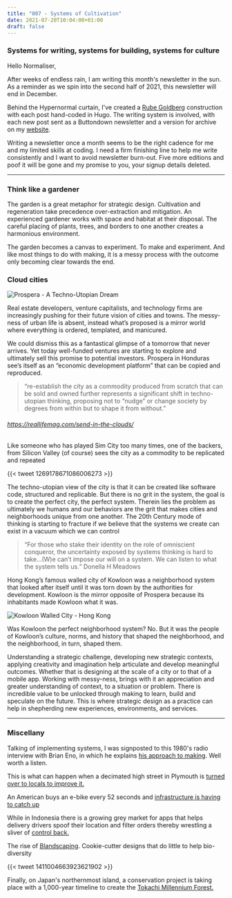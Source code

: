 ```yaml
---
title: "007 - Systems of Cultivation"
date: 2021-07-20T10:04:00+01:00
draft: false
---
```


### Systems for writing, systems for building, systems for culture

Hello Normaliser,

After weeks of endless rain, I am writing this month's newsletter in the sun. As a reminder as we spin into the second half of 2021, this newsletter will end in December. 

Behind the Hypernormal curtain, I've created a [Rube Goldberg](https://www.youtube.com/watch?v=qybUFnY7Y8w) construction with each post hand-coded in Hugo. The writing system is involved, with each new post sent as a Buttondown newsletter and a version for archive on my [website](https://www.strategyxdesign.co.uk/hypernormal/). 

Writing a newsletter once a month seems to be the right cadence for me and my limited skills at coding. I need a firm finishing line to help me write consistently and I want to avoid newsletter burn-out. Five more editions and poof it will be gone and my promise to you, your signup details deleted.      
- - - 
### Think like a gardener

The garden is a great metaphor for strategic design. Cultivation and regeneration take precedence over-extraction and mitigation. An experienced gardener works with space and habitat at their disposal. The careful placing of plants, trees, and borders to one another creates a harmonious environment.

The garden becomes a canvas to experiment. To make and experiment. And like most things to do with making, it is a messy process with the outcome only becoming clear towards the end.

### Cloud cities

![Prospera - A Techno-Utopian Dream](https://reallifemag.com/wp-content/uploads/2021/06/ffb82f5f-5495-46a6-ac11-a9252ef549d8_1631x908-1024x570.png)

Real estate developers, venture capitalists, and technology firms are increasingly pushing for their future vision of cities and towns. The messy-ness of urban life is absent, instead what’s proposed is a mirror world where everything is ordered, templated, and manicured. 

We could dismiss this as a fantastical glimpse of a tomorrow that never arrives. Yet today well-funded ventures are starting to explore and ultimately sell this promise to potential investors. Prospera in Honduras see’s itself as an “economic development platform” that can be copied and reproduced. 

>“re-establish the city as a commodity produced from scratch that can be sold and owned further represents a significant shift in techno-utopian thinking, proposing not to “nudge” or change society by degrees from within but to shape it from without.” 
###### https://reallifemag.com/send-in-the-clouds/

Like someone who has played Sim City too many times, one of the backers, from Silicon Valley (of course) sees the city as a commodity to be replicated and repeated  

{{< tweet 1269178671086006273 >}}

The techno-utopian view of the city is that it can be created like software code, structured and replicable. But there is no grit in the system, the goal is to create the perfect city, the perfect system. Therein lies the problem as ultimately we humans and our behaviors are the grit that makes cities and neighborhoods unique from one another. The 20th Century mode of thinking is starting to fracture if we believe that the systems we create can exist in a vacuum which we can control

>“For those who stake their identity on the role of omniscient conqueror, the uncertainty exposed by systems thinking is hard to take…(W)e can’t impose our will on a system. We can listen to what the system tells us.“ Donella H Meadows


Hong Kong’s famous walled city of Kowloon was a neighborhood system that looked after itself until it was torn down by the authorities for development. Kowloon is the mirror opposite of Prospera because its inhabitants made Kowloon what it was. 

![Kowloon Walled City - Hong Kong](/img/kowloon.jpg)

Was Kowloon the perfect neighborhood system? No. But it was the people of Kowloon’s culture, norms, and history that shaped the neighborhood, and the neighborhood, in turn, shaped them. 

Understanding a strategic challenge, developing new strategic contexts, applying creativity and imagination help articulate and develop meaningful outcomes. Whether that is designing at the scale of a city or to that of a mobile app. Working with messy-ness, brings with it an appreciation and greater understanding of context, to a situation or problem. There is incredible value to be unlocked through making to learn, build and speculate on the future. This is where strategic design as a practice can help in shepherding new experiences, environments, and services.

- - - - 

### Miscellany

Talking of implementing systems, I was signposted to this 1980's radio interview with Brian Eno, in which he explains [his approach to making](https://archive.org/details/BrianEno/BrianEnoOTGR2.472.wav). Well worth a listen. 

This is what can happen when a decimated high street in Plymouth is [turned over to locals to improve it.](https://www.newlocal.org.uk/articles/re-occupying-union-street/) 

An American buys an e-bike every 52 seconds and [infrastructure is having to catch up]( https://usa.streetsblog.org/2021/07/01/an-american-buys-an-e-bike-once-every-52-seconds/)

While in Indonesia there is a growing grey market for apps that helps delivery drivers spoof their location and filter orders thereby wrestling a sliver of [control back.](https://www.vice.com/en/article/7kvpng/delivery-drivers-are-using-grey-market-apps-to-make-their-jobs-suck-less)

The rise of [Blandscaping](https://www.fastcompany.com/90651769/the-rise-of-blandscaping-and-why-not-all-green-space-is-created-equal). Cookie-cutter designs that do little to help bio-diversity  

{{< tweet 1411004663923621902 >}}

Finally, on Japan's northernmost island, a conservation project is taking place with a 1,000-year timeline to create the [Tokachi Millennium Forest.]( http://danpearsonstudio.com/tokachi-millennium-forest/)
